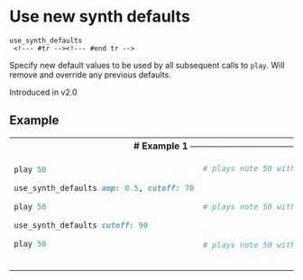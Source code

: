 # Use new synth defaults

```
use_synth_defaults 
 <!--- #tr --><!--- #end tr -->
```


Specify new default values to be used by all subsequent calls to `play`. Will remove and override any previous defaults.

Introduced in v2.0

## Example

<table class="examples">
<tr>
<th colspan="2" class="even head"># Example 1 ──────────────────────────────────────────────────────</th>
</tr>
<tr>
<td class="even">

```ruby
play 50

use_synth_defaults amp: 0.5, cutoff: 70

play 50

use_synth_defaults cutoff: 90

play 50



```

</td>
<td class="even">

<!--- #tr -->
```ruby
# plays note 50 with default arguments
 
 
 
# plays note 50 with an amp of 0.5, cutoff of 70 and defaults for rest of args
 
 
 
# plays note 50 with a cutoff of 90 and defaults for rest of args - note that amp is no longer 0.5



```
<!--- #end tr -->

</td>
</tr>
</table>

